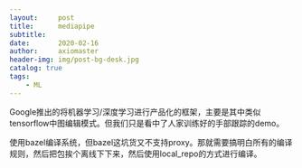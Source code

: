 ```yaml
---
layout:     post
title:      mediapipe
subtitle:   
date:       2020-02-16
author:     axiomaster
header-img: img/post-bg-desk.jpg
catalog: true
tags:
    - ML
---
```


Google推出的将机器学习/深度学习进行产品化的框架，主要是其中类似tensorflow中图编辑模式。但我们只是看中了人家训练好的手部跟踪的demo。

使用bazel编译系统，但bazel这坑货又不支持proxy。那就需要搞明白所有的编译规则，然后把包挨个离线下下来，然后使用local_repo的方式进行编译。

